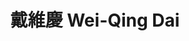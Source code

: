 ---
chinese_name: 戴維慶
english_name: Wei-Qing Dai
title: 戴維慶 Wei-Qing Dai
id: daiweiqing
collection: alumni
type: alumni
position: Alumni
department: 經濟所畢業
location: "台北市內湖區堤頂大道二段99號"
# image_path: https://source.unsplash.com/collection/139386/600x600?a=.png
photo: ft_ra/daiweiqing.jpg
cohort: "2023"
# blurb: 123
---